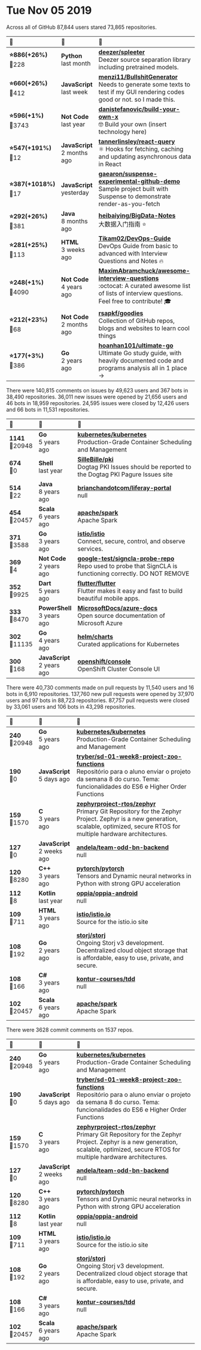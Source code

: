 # Tue Nov 05 2019

Across all of GitHub 87,844 users stared 
73,865 repositories. 

| :page_with_curl: | :calendar: | :page_with_curl: |
| :--- | :--- | :--- |
| **:star:886(+26%)**<br>:twisted_rightwards_arrows:228 | **Python**<br>last month | **[deezer/spleeter](https://github.com/deezer/spleeter)**<br>Deezer source separation library including pretrained models. |
| **:star:660(+26%)**<br>:twisted_rightwards_arrows:412 | **JavaScript**<br>last week | **[menzi11/BullshitGenerator](https://github.com/menzi11/BullshitGenerator)**<br> Needs to generate some texts to test if my GUI rendering codes good or not. so I made this. |
| **:star:596(+1%)**<br>:twisted_rightwards_arrows:3743 | **Not Code**<br>last year | **[danistefanovic/build-your-own-x](https://github.com/danistefanovic/build-your-own-x)**<br>🤓 Build your own (insert technology here) |
| **:star:547(+191%)**<br>:twisted_rightwards_arrows:12 | **JavaScript**<br>2 months ago | **[tannerlinsley/react-query](https://github.com/tannerlinsley/react-query)**<br>⚛️ Hooks for fetching, caching and updating asynchronous data in React |
| **:star:387(+1018%)**<br>:twisted_rightwards_arrows:17 | **JavaScript**<br>yesterday | **[gaearon/suspense-experimental-github-demo](https://github.com/gaearon/suspense-experimental-github-demo)**<br>Sample project built with Suspense to demonstrate render-as-you-fetch |
| **:star:292(+26%)**<br>:twisted_rightwards_arrows:381 | **Java**<br>8 months ago | **[heibaiying/BigData-Notes](https://github.com/heibaiying/BigData-Notes)**<br>大数据入门指南  :star: |
| **:star:281(+25%)**<br>:twisted_rightwards_arrows:113 | **HTML**<br>3 weeks ago | **[Tikam02/DevOps-Guide](https://github.com/Tikam02/DevOps-Guide)**<br> DevOps Guide from basic to advanced with Interview Questions and Notes 🔥 |
| **:star:248(+1%)**<br>:twisted_rightwards_arrows:4090 | **Not Code**<br>4 years ago | **[MaximAbramchuck/awesome-interview-questions](https://github.com/MaximAbramchuck/awesome-interview-questions)**<br>:octocat: A curated awesome list of lists of interview questions. Feel free to contribute! :mortar_board:  |
| **:star:212(+23%)**<br>:twisted_rightwards_arrows:68 | **Not Code**<br>2 months ago | **[rsapkf/goodies](https://github.com/rsapkf/goodies)**<br>Collection of GitHub repos, blogs and websites to learn cool things |
| **:star:177(+3%)**<br>:twisted_rightwards_arrows:386 | **Go**<br>2 years ago | **[hoanhan101/ultimate-go](https://github.com/hoanhan101/ultimate-go)**<br>Ultimate Go study guide, with heavily documented code and programs analysis all in 1 place → |

There were 140,815 comments on issues by 49,623 users and 367 bots in 38,490 repositories.
36,011 new issues were opened by 21,656 users and 46 bots in 18,959 repositories.
24,595 issues were closed by 12,426 users and 66 bots in 11,531 repositories.

| :speech_balloon: | :calendar: | :page_with_curl: |
| :--- | :--- | :--- |
| **1141**<br>:twisted_rightwards_arrows:20948 | **Go**<br>5 years ago | **[kubernetes/kubernetes](https://github.com/kubernetes/kubernetes)**<br>Production-Grade Container Scheduling and Management |
| **674**<br>:twisted_rightwards_arrows:0 | **Shell**<br>last year | **[SilleBille/pki](https://github.com/SilleBille/pki)**<br>Dogtag PKI Issues should be reported to the Dogtag PKI Pagure Issues site |
| **514**<br>:twisted_rightwards_arrows:22 | **Java**<br>8 years ago | **[brianchandotcom/liferay-portal](https://github.com/brianchandotcom/liferay-portal)**<br>null |
| **454**<br>:twisted_rightwards_arrows:20457 | **Scala**<br>6 years ago | **[apache/spark](https://github.com/apache/spark)**<br>Apache Spark |
| **371**<br>:twisted_rightwards_arrows:3588 | **Go**<br>3 years ago | **[istio/istio](https://github.com/istio/istio)**<br>Connect, secure, control, and observe services. |
| **369**<br>:twisted_rightwards_arrows:4 | **Not Code**<br>2 years ago | **[google-test/signcla-probe-repo](https://github.com/google-test/signcla-probe-repo)**<br>Repo used to probe that SignCLA is functioning correctly.  DO NOT REMOVE |
| **352**<br>:twisted_rightwards_arrows:9925 | **Dart**<br>5 years ago | **[flutter/flutter](https://github.com/flutter/flutter)**<br>Flutter makes it easy and fast to build beautiful mobile apps. |
| **333**<br>:twisted_rightwards_arrows:8470 | **PowerShell**<br>3 years ago | **[MicrosoftDocs/azure-docs](https://github.com/MicrosoftDocs/azure-docs)**<br>Open source documentation of Microsoft Azure |
| **302**<br>:twisted_rightwards_arrows:11135 | **Go**<br>4 years ago | **[helm/charts](https://github.com/helm/charts)**<br>Curated applications for Kubernetes |
| **300**<br>:twisted_rightwards_arrows:168 | **JavaScript**<br>2 years ago | **[openshift/console](https://github.com/openshift/console)**<br>OpenShift Cluster Console UI |

There were 40,730 comments made on pull requests by 11,540 users and 16 bots in 6,910 repositories.
137,760 new pull requests were opened by 37,970 users and 97 bots in 88,723 repositories.
87,757 pull requests were closed by 33,061 users and 106 bots in 43,298 repositories.

| :speech_balloon: | :calendar: | :page_with_curl: |
| :--- | :--- | :--- |
| **240**<br>:twisted_rightwards_arrows:20948 | **Go**<br>5 years ago | **[kubernetes/kubernetes](https://github.com/kubernetes/kubernetes)**<br>Production-Grade Container Scheduling and Management |
| **190**<br>:twisted_rightwards_arrows:0 | **JavaScript**<br>5 days ago | **[tryber/sd-01-week8-project-zoo-functions](https://github.com/tryber/sd-01-week8-project-zoo-functions)**<br>Repositório para o aluno enviar o projeto da semana 8 do curso. Tema: funcionalidades do ES6 e Higher Order Functions |
| **159**<br>:twisted_rightwards_arrows:1570 | **C**<br>3 years ago | **[zephyrproject-rtos/zephyr](https://github.com/zephyrproject-rtos/zephyr)**<br>Primary Git Repository for the Zephyr Project. Zephyr is a new generation, scalable, optimized, secure RTOS for multiple hardware architectures. |
| **127**<br>:twisted_rightwards_arrows:0 | **JavaScript**<br>2 weeks ago | **[andela/team-odd-bn-backend](https://github.com/andela/team-odd-bn-backend)**<br>null |
| **120**<br>:twisted_rightwards_arrows:8280 | **C++**<br>3 years ago | **[pytorch/pytorch](https://github.com/pytorch/pytorch)**<br>Tensors and Dynamic neural networks in Python with strong GPU acceleration |
| **112**<br>:twisted_rightwards_arrows:8 | **Kotlin**<br>last year | **[oppia/oppia-android](https://github.com/oppia/oppia-android)**<br>null |
| **109**<br>:twisted_rightwards_arrows:711 | **HTML**<br>3 years ago | **[istio/istio.io](https://github.com/istio/istio.io)**<br>Source for the istio.io site |
| **108**<br>:twisted_rightwards_arrows:192 | **Go**<br>2 years ago | **[storj/storj](https://github.com/storj/storj)**<br>Ongoing Storj v3 development. Decentralized cloud object storage that is affordable, easy to use, private, and secure. |
| **108**<br>:twisted_rightwards_arrows:166 | **C#**<br>3 years ago | **[kontur-courses/tdd](https://github.com/kontur-courses/tdd)**<br>null |
| **102**<br>:twisted_rightwards_arrows:20457 | **Scala**<br>6 years ago | **[apache/spark](https://github.com/apache/spark)**<br>Apache Spark |

There were 3628 commit comments on 1537 repos.

| :speech_balloon: | :calendar: | :page_with_curl: |
| :--- | :--- | :--- |
| **240**<br>:twisted_rightwards_arrows:20948 | **Go**<br>5 years ago | **[kubernetes/kubernetes](https://github.com/kubernetes/kubernetes)**<br>Production-Grade Container Scheduling and Management |
| **190**<br>:twisted_rightwards_arrows:0 | **JavaScript**<br>5 days ago | **[tryber/sd-01-week8-project-zoo-functions](https://github.com/tryber/sd-01-week8-project-zoo-functions)**<br>Repositório para o aluno enviar o projeto da semana 8 do curso. Tema: funcionalidades do ES6 e Higher Order Functions |
| **159**<br>:twisted_rightwards_arrows:1570 | **C**<br>3 years ago | **[zephyrproject-rtos/zephyr](https://github.com/zephyrproject-rtos/zephyr)**<br>Primary Git Repository for the Zephyr Project. Zephyr is a new generation, scalable, optimized, secure RTOS for multiple hardware architectures. |
| **127**<br>:twisted_rightwards_arrows:0 | **JavaScript**<br>2 weeks ago | **[andela/team-odd-bn-backend](https://github.com/andela/team-odd-bn-backend)**<br>null |
| **120**<br>:twisted_rightwards_arrows:8280 | **C++**<br>3 years ago | **[pytorch/pytorch](https://github.com/pytorch/pytorch)**<br>Tensors and Dynamic neural networks in Python with strong GPU acceleration |
| **112**<br>:twisted_rightwards_arrows:8 | **Kotlin**<br>last year | **[oppia/oppia-android](https://github.com/oppia/oppia-android)**<br>null |
| **109**<br>:twisted_rightwards_arrows:711 | **HTML**<br>3 years ago | **[istio/istio.io](https://github.com/istio/istio.io)**<br>Source for the istio.io site |
| **108**<br>:twisted_rightwards_arrows:192 | **Go**<br>2 years ago | **[storj/storj](https://github.com/storj/storj)**<br>Ongoing Storj v3 development. Decentralized cloud object storage that is affordable, easy to use, private, and secure. |
| **108**<br>:twisted_rightwards_arrows:166 | **C#**<br>3 years ago | **[kontur-courses/tdd](https://github.com/kontur-courses/tdd)**<br>null |
| **102**<br>:twisted_rightwards_arrows:20457 | **Scala**<br>6 years ago | **[apache/spark](https://github.com/apache/spark)**<br>Apache Spark |

